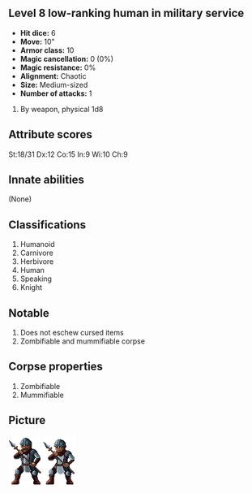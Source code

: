 ## Level 8 low-ranking human in military service

- **Hit dice:** 6
- **Move:** 10"
- **Armor class:** 10
- **Magic cancellation:** 0 (0%)
- **Magic resistance:** 0%
- **Alignment:** Chaotic
- **Size:** Medium-sized
- **Number of attacks:** 1
1. By weapon, physical 1d8

## Attribute scores

St:18/31 Dx:12 Co:15 In:9 Wi:10 Ch:9

## Innate abilities

(None)

## Classifications

1. Humanoid
2. Carnivore
3. Herbivore
4. Human
5. Speaking
6. Knight

## Notable

1. Does not eschew cursed items
2. Zombifiable and mummifiable corpse

## Corpse properties

1. Zombifiable
2. Mummifiable

## Picture

![Soldier](https://github.com/hyvanmielenpelit/GnollHackTileSet/blob/main/Monsters/soldier/soldier.png?raw=true) ![Soldier](https://github.com/hyvanmielenpelit/GnollHackTileSet/blob/main/Monsters/soldier/soldier_female.png)
